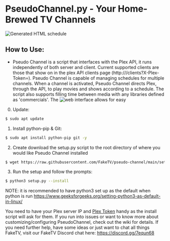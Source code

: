 # PseudoChannel.py - Your Home-Brewed TV Channels

![Generated HTML schedule](https://i.imgur.com/3NoZVBJ.jpg)

## How to Use:
- Pseudo Channel is a script that interfaces with the Plex API, it runs independently of both server and client. Current supported clients are those that show on in the plex API clients page (http://<your-plex-ip-and-port>/clients?X-Plex-Token=<your-plex-token>). Pseudo Channel is capable of managing schedules for multiple channels. When a channel is activated, Pseudo Channel directs Plex, through the API, to play movies and shows according to a schedule. The script also supports filling time between media with any libraries defined as 'commercials'. The ![web interface](https://github.com/FakeTV/Web-Interface-for-Pseudo-Channel) allows for easy 

0. Update:

```bash
$ sudo apt update
```

1. Install python-pip & Git:

```bash
$ sudo apt install python-pip git -y
```

2. Create download the setup.py script to the root directory of where you would like Pseudo Channel installed

```bash
$ wget https://raw.githubusercontent.com/FakeTV/pseudo-channel/main/setup.py .
```

3. Run the setup and follow the prompts:

```bash
$ python3 setup.py --install
```

NOTE: it is recommended to have python3 set up as the default when python is run https://www.geeksforgeeks.org/setting-python3-as-default-in-linux/
  
You need to have your Plex server IP and [Plex Token](https://bit.ly/2p7RtOu) handy as the install script will ask for them. If you run into issues or want to know more about customizing/configuring PseudoChannel, check out the wiki for details. If you need further help, have some ideas or just want to chat all things FakeTV, visit our FakeTV Discord chat here: https://discord.gg/7equn68

